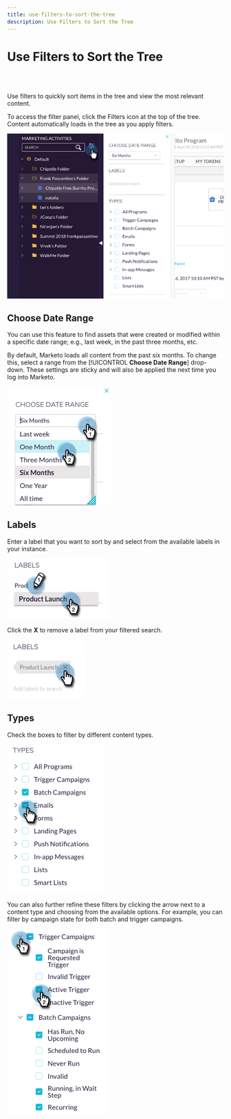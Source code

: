 ```yaml
---
title: use-filters-to-sort-the-tree
description: Use Filters to Sort the Tree
---
```


# Use Filters to Sort the Tree

<br>&nbsp;

Use filters to quickly sort items in the tree and view the most relevant content.

To access the filter panel, click the Filters icon at the top of the tree. Content automatically loads in the tree as you apply filters.

   ![Image One](/help/sky/assets/tree/use-filters-to-sort-the-tree/use-filters-to-sort-the-tree-1.png)

## Choose Date Range

You can use this feature to find assets that were created or modified within a specific date range; e.g., last week, in the past three months, etc.

By default, Marketo loads all content from the past six months. To change this, select a range from the [!UICONTROL **Choose Date Range**] drop-down. These settings are sticky and will also be applied the next time you log into Marketo.

   ![Image Two](/help/sky/assets/tree/use-filters-to-sort-the-tree/use-filters-to-sort-the-tree-2.png)

## Labels

Enter a label that you want to sort by and select from the available labels in your instance.

   ![Image Three](/help/sky/assets/tree/use-filters-to-sort-the-tree/use-filters-to-sort-the-tree-3.png)

Click the **X** to remove a label from your filtered search.

   ![Image Four](/help/sky/assets/tree/use-filters-to-sort-the-tree/use-filters-to-sort-the-tree-4.png)

## Types

Check the boxes to filter by different content types.

   ![Image Five](/help/sky/assets/tree/use-filters-to-sort-the-tree/use-filters-to-sort-the-tree-5.png)

You can also further refine these filters by clicking the arrow next to a content type and choosing from the available options. For example, you can filter by campaign state for both batch and trigger campaigns.

   ![Image Six](/help/sky/assets/tree/use-filters-to-sort-the-tree/use-filters-to-sort-the-tree-6.png)
